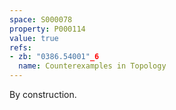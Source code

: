 ```yaml
---
space: S000078
property: P000114
value: true
refs:
- zb: "0386.54001"_6
  name: Counterexamples in Topology
---
```


By construction.
